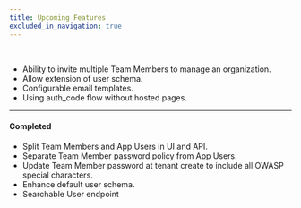 ```yaml
---
title: Upcoming Features 
excluded_in_navigation: true
---
```


<br>

* Ability to invite multiple Team Members to manage an organization.
* Allow extension of user schema.
* Configurable email templates.
* Using auth_code flow without hosted pages.

---

#### Completed
* Split Team Members and App Users in UI and API.
* Separate Team Member password policy from App Users.
* Update Team Member password at tenant create to include all OWASP special characters.
* Enhance default user schema.
* Searchable User endpoint